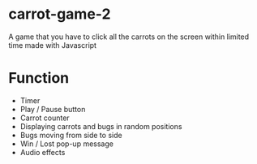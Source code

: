 # carrot-game-2
 A game that you have to click all the carrots on the screen within limited time made with Javascript

# Function
- Timer
- Play / Pause button
- Carrot counter
- Displaying carrots and bugs in random positions
- Bugs moving from side to side
- Win / Lost pop-up message
- Audio effects